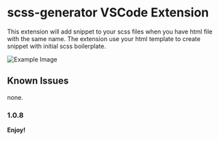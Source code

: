 # scss-generator  VSCode Extension

This extension will add snippet to your scss files when you have html file with the same name.
The extension use your html template to create snippet with initial scss boilerplate.

![Example Image](https://i.imgur.com/zzmAm6c.gif)

## Known Issues

none.

### 1.0.8

**Enjoy!**